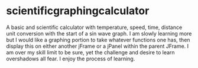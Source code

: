 # scientificgraphingcalculator
 A basic and scientific calculator with temperature, speed, time, distance unit conversion with the start of a sin wave graph. I am slowly learning more but I would like a graphing portion to take whatever functions one has, then display this on either another jFrame or a jPanel within the parent JFrame.  I am over my skill limit to be sure, yet the challenge and desire to learn overshadows all fear. I enjoy the process of learning.
